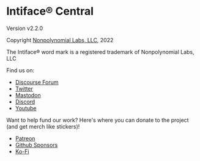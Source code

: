 # Intiface® Central

Version v2.2.0

Copyright [Nonpolynomial Labs, LLC](https://nonpolynomial.com), 2022

The Intiface® word mark is a registered trademark of Nonpolynomial Labs, LLC

Find us on:

- [Discourse Forum](https://discuss.buttplug.io)
- [Twitter](https://twitter.com/buttplugio)
- [Mastodon](https://buttplug.zone/@buttplugio)
- [Discord](https://discord.buttplug.io)
- [Youtube](https://youtube.buttplug.io)


Want to help fund our work? Here's where you can donate to the project (and get merch like stickers)!

- [Patreon](https://patreon.com/qdot)
- [Github Sponsors](https://github.com/sponsors/qdot)
- [Ko-Fi](https://ko-fi.com/qdot76367)